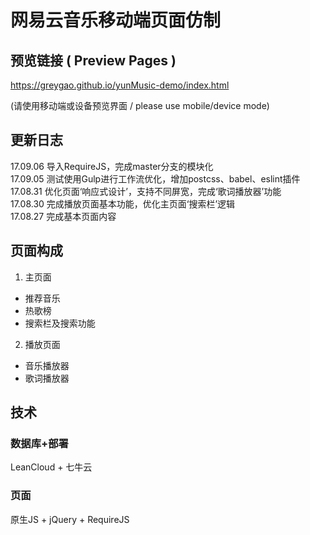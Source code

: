 # 网易云音乐移动端页面仿制

## 预览链接 ( Preview Pages ) 

https://greygao.github.io/yunMusic-demo/index.html

(请使用移动端或设备预览界面 / please use mobile/device mode)

## 更新日志
  17.09.06 导入RequireJS，完成master分支的模块化  
  17.09.05 测试使用Gulp进行工作流优化，增加postcss、babel、eslint插件  
  17.08.31 优化页面‘响应式设计’，支持不同屏宽，完成‘歌词播放器’功能  
  17.08.30 完成播放页面基本功能，优化主页面‘搜索栏’逻辑  
  17.08.27 完成基本页面内容  
## 页面构成
1. 主页面
  - 推荐音乐
  - 热歌榜
  - 搜索栏及搜索功能
2. 播放页面
  - 音乐播放器
  - 歌词播放器
## 技术
### 数据库+部署
LeanCloud + 七牛云
### 页面
原生JS + jQuery + RequireJS

